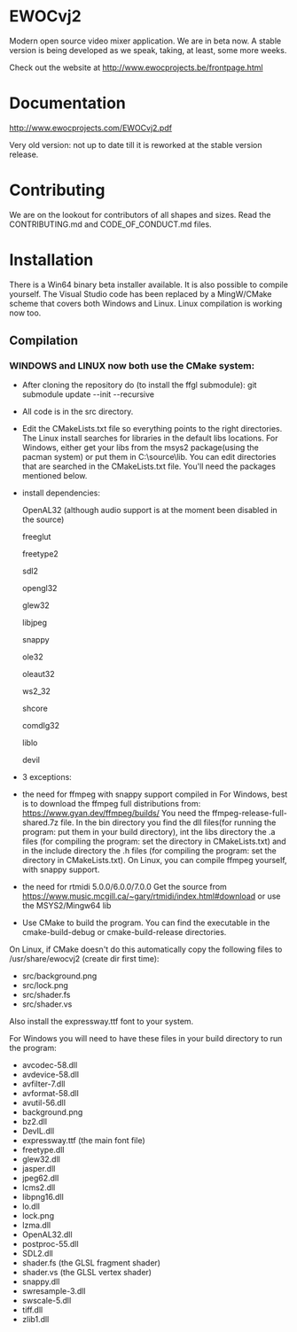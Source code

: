 # EWOCvj2
Modern open source video mixer application.  We are in beta now.
A stable version is being developed as we speak, taking, at least, some more weeks.

Check out the website at http://www.ewocprojects.be/frontpage.html

# Documentation
http://www.ewocprojects.com/EWOCvj2.pdf

Very old version: not up to date till it is reworked at the stable version release.

# Contributing
We are on the lookout for contributors of all shapes and sizes.
Read the CONTRIBUTING.md and CODE_OF_CONDUCT.md files.

# Installation

There is a Win64 binary beta installer available. 
It is also possible to compile yourself.  The Visual Studio code has been replaced by a MingW/CMake scheme that covers both Windows and Linux.  Linux compilation is working now too.

## Compilation

### WINDOWS and LINUX now both use the CMake system:
* After cloning the repository do (to install the ffgl submodule):
       git submodule update --init --recursive
* All code is in the src directory.
* Edit the CMakeLists.txt file so everything points to the right directories.  The Linux install searches for libraries in the default libs locations.  For Windows, either get your libs from the msys2 package(using the pacman system) or put them in C:\source\lib.  You can edit directories that are searched in the CMakeLists.txt file.  You'll need the packages mentioned below.
* install dependencies:

  OpenAL32 (although audio support is at the moment been disabled in the source)
  
  freeglut

  freetype2
  
  sdl2

  opengl32

  glew32

  libjpeg

  snappy
  
  ole32

  oleaut32

  ws2_32

  shcore

  comdlg32

  liblo

  devil
  
* 3 exceptions:
* the need for ffmpeg with snappy support compiled in
  For Windows, best is to download the ffmpeg full distributions from:
  https://www.gyan.dev/ffmpeg/builds/
  You need the ffmpeg-release-full-shared.7z file.  In the bin directory you find the dll files(for running the program: put them in your build directory), int the libs directory the .a files (for compiling the program: set the directory in CMakeLists.txt) and in the include directory the .h files (for compiling the program: set the directory in CMakeLists.txt).
  On Linux, you can compile ffmpeg yourself, with snappy support.
* the need for rtmidi 5.0.0/6.0.0/7.0.0
Get the source from https://www.music.mcgill.ca/~gary/rtmidi/index.html#download or use the MSYS2/Mingw64 lib

* Use CMake to build the program.  You can find the executable in the cmake-build-debug or cmake-build-release directories.

On Linux, if CMake doesn't do this automatically copy the following files to /usr/share/ewocvj2 (create dir first time):
* src/background.png
* src/lock.png
* src/shader.fs
* src/shader.vs

Also install the expressway.ttf font to your system.

For Windows you will need to have these files in your build directory to run the program:
* avcodec-58.dll
* avdevice-58.dll
* avfilter-7.dll
* avformat-58.dll
* avutil-56.dll
* background.png
* bz2.dll
* DevIL.dll
* expressway.ttf (the main font file)
* freetype.dll
* glew32.dll
* jasper.dll
* jpeg62.dll
* lcms2.dll
* libpng16.dll
* lo.dll
* lock.png
* lzma.dll
* OpenAL32.dll
* postproc-55.dll
* SDL2.dll
* shader.fs (the GLSL fragment shader)
* shader.vs (the GLSL vertex shader)
* snappy.dll
* swresample-3.dll
* swscale-5.dll
* tiff.dll
* zlib1.dll

